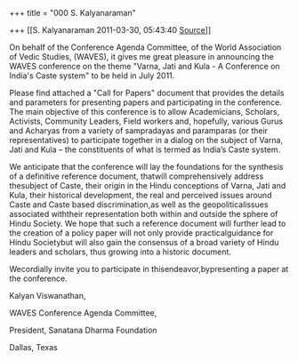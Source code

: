 +++
title = "000 S. Kalyanaraman"

+++
[[S. Kalyanaraman	2011-03-30, 05:43:40 [Source](https://groups.google.com/g/bvparishat/c/sXLCVNKlI5A)]]



On behalf of the Conference Agenda Committee, of the World Association of Vedic Studies, (WAVES), it gives me great pleasure in announcing the WAVES conference on the theme "Varna, Jati and Kula - A Conference on India's Caste system" to be held in July 2011.



Please find attached a "Call for Papers" document that provides the details and parameters for presenting papers and participating in the conference. The main objective of this conference is to allow Academicians, Scholars, Activists, Community Leaders, Field workers and, hopefully, various Gurus and Acharyas from a variety of sampradayas and paramparas (or their representatives) to participate together in a dialog on the subject of Varna, Jati and Kula – the constituents of what is termed as India’s Caste system.



We anticipate that the conference will lay the foundations for the synthesis of a definitive reference document, thatwill comprehensively address thesubject of Caste, their origin in the Hindu conceptions of Varna, Jati and Kula, their historical development, the real and perceived issues around Caste and Caste based discrimination,as well as the geopoliticalissues associated withtheir representation both within and outside the sphere of Hindu Society. We hope that such a reference document will further lead to the creation of a policy paper will not only provide practicalguidance for Hindu Societybut will also gain the consensus of a broad variety of Hindu leaders and scholars, thus growing into a historic document.



Wecordially invite you to participate in thisendeavor,bypresenting a paper at the conference.



Kalyan Viswanathan,

WAVES Conference Agenda Committee,

President, Sanatana Dharma Foundation

Dallas, Texas

















  

  

  

  

